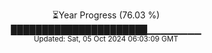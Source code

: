 <p align="center">
⏳Year Progress (76.03 %)<br>
██████████████████████▁▁▁▁▁▁▁▁ <br>
<sub>Updated: Sat, 05 Oct 2024 06:03:09 GMT</sub>
</p>

